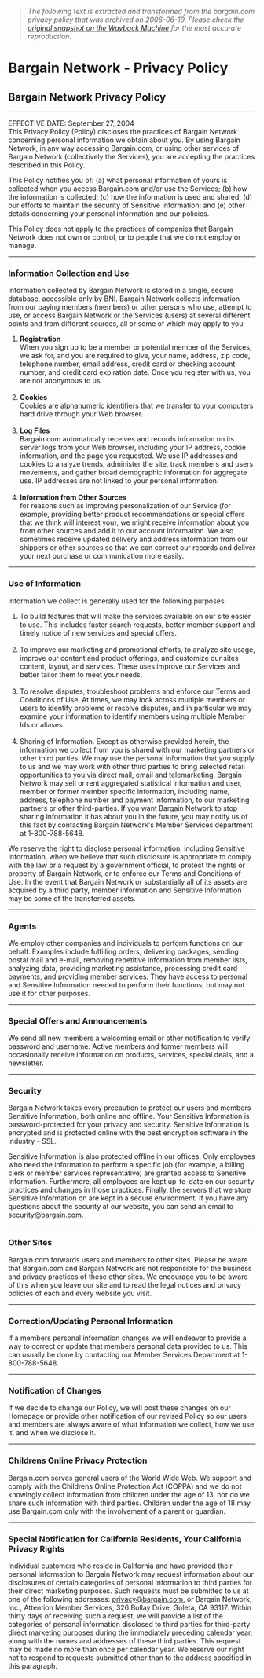 > *The following text is extracted and transformed from the bargain.com privacy policy that was archived on 2006-06-19. Please check the [original snapshot on the Wayback Machine](https://web.archive.org/web/20060619050439id_/http%3A//www.bargain.com/bargainnetwork-privacy.aspx) for the most accurate reproduction.*

# Bargain Network - Privacy Policy

## Bargain Network Privacy Policy

* * *

EFFECTIVE DATE: September 27, 2004  
This Privacy Policy (Policy) discloses the practices of Bargain Network concerning personal information we obtain about you. By using Bargain Network, in any way accessing Bargain.com, or using other services of Bargain Network (collectively the Services), you are accepting the practices described in this Policy.

This Policy notifies you of: (a) what personal information of yours is collected when you access Bargain.com and/or use the Services; (b) how the information is collected; (c) how the information is used and shared; (d) our efforts to maintain the security of Sensitive Information; and (e) other details concerning your personal information and our policies. 

This Policy does not apply to the practices of companies that Bargain Network does not own or control, or to people that we do not employ or manage. 

* * *

### Information Collection and Use

Information collected by Bargain Network is stored in a single, secure database, accessible only by BNI. Bargain Network collects information from our paying members (members) or other persons who use, attempt to use, or access Bargain Network or the Services (users) at several different points and from different sources, all or some of which may apply to you: 

  1. **Registration**   
When you sign up to be a member or potential member of the Services, we ask for, and you are required to give, your name, address, zip code, telephone number, email address, credit card or checking account number, and credit card expiration date. Once you register with us, you are not anonymous to us.   
 
  2. **Cookies**   
Cookies are alphanumeric identifiers that we transfer to your computers hard drive through your Web browser.   
 
  3. **Log Files**   
Bargain.com automatically receives and records information on its server logs from your Web browser, including your IP address, cookie information, and the page you requested. We use IP addresses and cookies to analyze trends, administer the site, track members and users movements, and gather broad demographic information for aggregate use. IP addresses are not linked to your personal information.   
 
  4. **Information from Other Sources**   
for reasons such as improving personalization of our Service (for example, providing better product recommendations or special offers that we think will interest you), we might receive information about you from other sources and add it to our account information. We also sometimes receive updated delivery and address information from our shippers or other sources so that we can correct our records and deliver your next purchase or communication more easily.



* * *

### Use of Information

Information we collect is generally used for the following purposes: 

  1. To build features that will make the services available on our site easier to use. This includes faster search requests, better member support and timely notice of new services and special offers.   
 
  2. To improve our marketing and promotional efforts, to analyze site usage, improve our content and product offerings, and customize our sites content, layout, and services. These uses improve our Services and better tailor them to meet your needs.   
 
  3. To resolve disputes, troubleshoot problems and enforce our Terms and Conditions of Use. At times, we may look across multiple members or users to identify problems or resolve disputes, and in particular we may examine your information to identify members using multiple Member Ids or aliases.   
 
  4. Sharing of Information. Except as otherwise provided herein, the information we collect from you is shared with our marketing partners or other third parties. We may use the personal information that you supply to us and we may work with other third parties to bring selected retail opportunities to you via direct mail, email and telemarketing. Bargain Network may sell or rent aggregated statistical information and user, member or former member specific information, including name, address, telephone number and payment information, to our marketing partners or other third-parties. If you want Bargain Network to stop sharing information it has about you in the future, you may notify us of this fact by contacting Bargain Network's Member Services department at 1-800-788-5648.



We reserve the right to disclose personal information, including Sensitive Information, when we believe that such disclosure is appropriate to comply with the law or a request by a government official, to protect the rights or property of Bargain Network, or to enforce our Terms and Conditions of Use. In the event that Bargain Network or substantially all of its assets are acquired by a third party, member information and Sensitive Information may be some of the transferred assets. 

* * *

### Agents

We employ other companies and individuals to perform functions on our behalf. Examples include fulfilling orders, delivering packages, sending postal mail and e-mail, removing repetitive information from member lists, analyzing data, providing marketing assistance, processing credit card payments, and providing member services. They have access to personal and Sensitive Information needed to perform their functions, but may not use it for other purposes. 

* * *

### Special Offers and Announcements

We send all new members a welcoming email or other notification to verify password and username. Active members and former members will occasionally receive information on products, services, special deals, and a newsletter. 

* * *

### Security

Bargain Network takes every precaution to protect our users and members Sensitive Information, both online and offline. Your Sensitive Information is password-protected for your privacy and security. Sensitive Information is encrypted and is protected online with the best encryption software in the industry - SSL. 

Sensitive Information is also protected offline in our offices. Only employees who need the information to perform a specific job (for example, a billing clerk or member services representative) are granted access to Sensitive Information. Furthermore, all employees are kept up-to-date on our security practices and changes in those practices. Finally, the servers that we store Sensitive Information on are kept in a secure environment. If you have any questions about the security at our website, you can send an email to [security@bargain.com](mailto:security@bargain.com). 

* * *

### Other Sites

Bargain.com forwards users and members to other sites. Please be aware that Bargain.com and Bargain Network are not responsible for the business and privacy practices of these other sites. We encourage you to be aware of this when you leave our site and to read the legal notices and privacy policies of each and every website you visit. 

* * *

### Correction/Updating Personal Information

If a members personal information changes we will endeavor to provide a way to correct or update that members personal data provided to us. This can usually be done by contacting our Member Services Department at 1-800-788-5648. 

* * *

### Notification of Changes

If we decide to change our Policy, we will post these changes on our Homepage or provide other notification of our revised Policy so our users and members are always aware of what information we collect, how we use it, and when we disclose it. 

* * *

### Childrens Online Privacy Protection

Bargain.com serves general users of the World Wide Web. We support and comply with the Childrens Online Protection Act (COPPA) and we do not knowingly collect information from children under the age of 13, nor do we share such information with third parties. Children under the age of 18 may use Bargain.com only with the involvement of a parent or guardian. 

* * *

### Special Notification for California Residents, Your California Privacy Rights

Individual customers who reside in California and have provided their personal information to Bargain Network may request information about our disclosures of certain categories of personal information to third parties for their direct marketing purposes. Such requests must be submitted to us at one of the following addresses: [privacy@bargain.com](mailto:privacy@bargain.com), or Bargain Network, Inc., Attention Member Services, 326 Bollay Drive, Goleta, CA 93117. Within thirty days of receiving such a request, we will provide a list of the categories of personal information disclosed to third parties for third-party direct marketing purposes during the immediately preceding calendar year, along with the names and addresses of these third parties. This request may be made no more than once per calendar year. We reserve our right not to respond to requests submitted other than to the address specified in this paragraph. 
